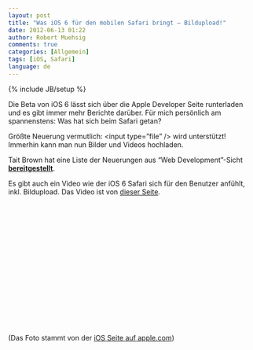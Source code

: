 ```yaml
---
layout: post
title: "Was iOS 6 für den mobilen Safari bringt – Bildupload!"
date: 2012-06-13 01:22
author: Robert Muehsig
comments: true
categories: [Allgemein]
tags: [iOS, Safari]
language: de
---
```

{% include JB/setup %}
<p>Die Beta von iOS 6 lässt sich über die Apple Developer Seite runterladen und es gibt immer mehr Berichte darüber. Für mich persönlich am spannenstens: Was hat sich beim Safari getan? </p> <p>Größte Neuerung vermutlich: &lt;input type=”file” /&gt; wird unterstützt! Immerhin kann man nun Bilder und Videos hochladen.</p> <p>Tait Brown hat eine Liste der Neuerungen aus “Web Development”-Sicht<strong> </strong><a href="http://taitems.tumblr.com/post/24936855546/what-ios-6-mobile-safari-offers-front-end-devs"><strong>bereitgestellt</strong></a>.</p> <p>Es gibt auch ein Video wie der iOS 6 Safari sich für den Benutzer anfühlt, inkl. Bildupload. Das Video ist von <a href="http://www.idownloadblog.com/2012/06/12/ios-6-safari-video-demonstration/">dieser Seite</a>.</p> <div style="padding-bottom: 0px; margin: 0px; padding-left: 0px; padding-right: 0px; display: inline; float: none; padding-top: 0px" id="scid:5737277B-5D6D-4f48-ABFC-DD9C333F4C5D:0bb462b7-7477-45dd-ba64-c5c1ece4f23f" class="wlWriterEditableSmartContent"><div><object width="448" height="252"><param name="movie" value="http://www.youtube.com/v/tK2G-uRzNV4#!?hl=en&amp;hd=1"></param><embed src="http://www.youtube.com/v/tK2G-uRzNV4#!?hl=en&amp;hd=1" type="application/x-shockwave-flash" width="448" height="252"></embed></object></div></div> <p>(Das Foto stammt von der <a href="http://www.apple.com/ios/ios6/">iOS Seite auf apple.com</a>)</p>
